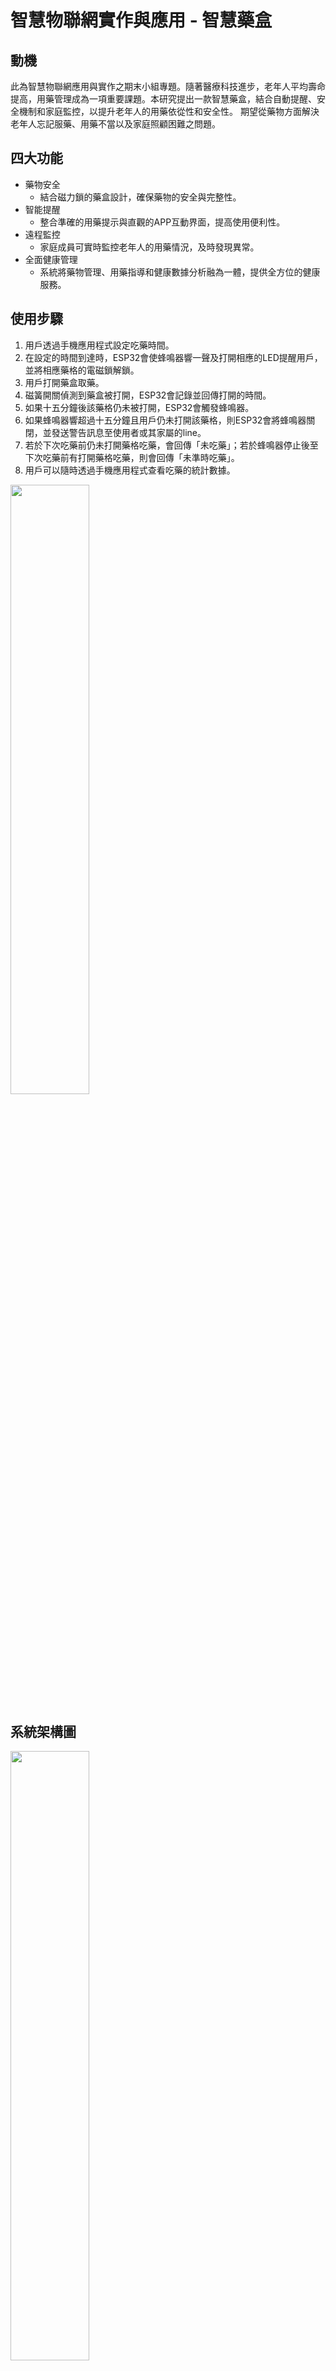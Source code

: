 # 智慧物聯網實作與應用 - 智慧藥盒

## 動機
此為智慧物聯網應用與實作之期末小組專題。隨著醫療科技進步，老年人平均壽命提高，用藥管理成為一項重要課題。本研究提出一款智慧藥盒，結合自動提醒、安全機制和家庭監控，以提升老年人的用藥依從性和安全性。
期望從藥物方面解決老年人忘記服藥、用藥不當以及家庭照顧困難之問題。

## 四大功能
 - 藥物安全
   - 結合磁力鎖的藥盒設計，確保藥物的安全與完整性。
 - 智能提醒
   - 整合準確的用藥提示與直觀的APP互動界面，提高使用便利性。
 - 遠程監控
   - 家庭成員可實時監控老年人的用藥情況，及時發現異常。
 - 全面健康管理
   - 系統將藥物管理、用藥指導和健康數據分析融為一體，提供全方位的健康服務。

## 使用步驟
1. 用戶透過手機應用程式設定吃藥時間。
2. 在設定的時間到達時，ESP32會使蜂鳴器響一聲及打開相應的LED提醒用戶，並將相應藥格的電磁鎖解鎖。
3. 用戶打開藥盒取藥。
4. 磁簧開關偵測到藥盒被打開，ESP32會記錄並回傳打開的時間。
5. 如果十五分鐘後該藥格仍未被打開，ESP32會觸發蜂鳴器。
6. 如果蜂鳴器響超過十五分鐘且用戶仍未打開該藥格，則ESP32會將蜂鳴器關閉，並發送警告訊息至使用者或其家屬的line。
7. 若於下次吃藥前仍未打開藥格吃藥，會回傳「未吃藥」；若於蜂鳴器停止後至下次吃藥前有打開藥格吃藥，則會回傳「未準時吃藥」。
8. 用戶可以隨時透過手機應用程式查看吃藥的統計數據。
<img width="50%" src="https://github.com/user-attachments/assets/9d19111f-2572-456e-92a2-55453b43281b"/>

## 系統架構圖
<img width="50%" src="https://github.com/user-attachments/assets/991e6aa1-8454-4716-8040-03c222419579"/>

### App介面與實際藥盒：
<img width="30%" src="https://github.com/user-attachments/assets/716d3aa4-99ba-4810-b0b7-744ee0467324"/>
<img width="25%" src="https://github.com/user-attachments/assets/2cc2f2f2-1399-485e-a51c-ee52136696e2"/>

<img width="50%" src="https://github.com/user-attachments/assets/2e0d42a5-8afc-436c-8891-5dc76477a295"/>

## 資料庫架構
 - data_and_time_settings : 此次吃藥時間(起始日期、結束日期、幾點要吃)
 - record : 打開藥盒時間、該次吃藥狀態(準時、未準時、未吃)
 - information : 記錄吃藥資訊(為何吃藥、吃甚麼藥、長期or短期)

## 開發工具
 - 前端：Flutter
 - 後端：Firebase
 - 硬體：Arduino ESP32

## 作者
 - 沈之晅
 - 郭奕里
 - 梁珉毓([@Corn0722](https://github.com/Corn0722))
 - 張芸婕

